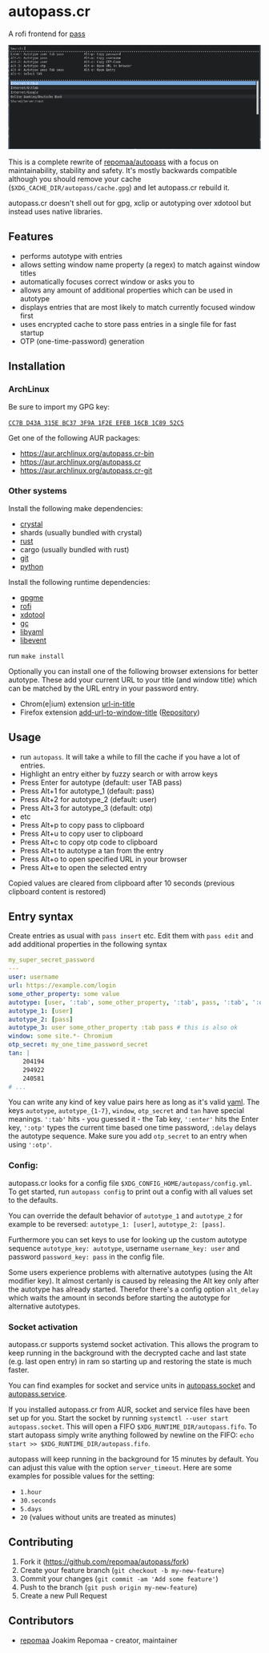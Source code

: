 # autopass.cr

A rofi frontend for [pass](https://www.passwordstore.org)

![autopass interface](autopass.gif)

This is a complete rewrite of [repomaa/autopass](https://gitlab.com/repomaa/autopass) with a focus
on maintainability, stability and safety. It's mostly backwards compatible
although you should remove your cache (`$XDG_CACHE_DIR/autopass/cache.gpg`) and
let autopass.cr rebuild it.

autopass.cr doesn't shell out for gpg, xclip or autotyping over xdotool but
instead uses native libraries.

## Features

- performs autotype with entries
- allows setting window name property (a regex) to match against window titles
- automatically focuses correct window or asks you to
- allows any amount of additional properties which can be used in autotype
- displays entries that are most likely to match currently focused window first
- uses encrypted cache to store pass entries in a single file for fast startup
- OTP (one-time-password) generation

## Installation

### ArchLinux

Be sure to import my GPG key:

[`CC7B D43A 315E BC37 3F9A 1F2E EFEB 16CB 1C89 52C5`](https://keys.openpgp.org/vks/v1/by-fingerprint/CC7BD43A315EBC373F9A1F2EEFEB16CB1C8952C5)

Get one of the following AUR packages:

- https://aur.archlinux.org/autopass.cr-bin
- https://aur.archlinux.org/autopass.cr
- https://aur.archlinux.org/autopass.cr-git

### Other systems

Install the following make dependencies:

- [crystal](https://crystal-lang.org/install/)
- shards (usually bundled with crystal)
- [rust](https://www.rust-lang.org/tools/install)
- cargo (usually bundled with rust)
- [git](https://git-scm.com/downloads)
- [python](https://www.python.org/downloads/)

Install the following runtime dependencies:

- [gpgme](https://www.gnupg.org/download/index.html)
- [rofi](https://github.com/davatorium/rofi/blob/next/INSTALL.md)
- [xdotool](https://www.semicomplete.com/projects/xdotool/)
- [gc](https://www.hboehm.info/gc/)
- [libyaml](https://pyyaml.org/wiki/LibYAML)
- [libevent](https://libevent.org/)

run `make install`

Optionally you can install one of the following browser extensions for better autotype. These add your current URL to
your title (and window title) which can be matched by the URL entry in your password entry.
- Chrom(e|ium) extension [url-in-title](https://chrome.google.com/webstore/detail/url-in-title/ignpacbgnbnkaiooknalneoeladjnfgb)
- Firefox extension [add-url-to-window-title](https://addons.mozilla.org/en-US/firefox/addon/add-url-to-window-title/) ([Repository](https://github.com/erichgoldman/add-url-to-window-title))

## Usage

- run `autopass`. It will take a while to fill the cache if you have a lot of
  entries.
- Highlight an entry either by fuzzy search or with arrow keys
- Press Enter for autotype (default: user TAB pass)
- Press Alt+1 for autotype_1 (default: pass)
- Press Alt+2 for autotype_2 (default: user)
- Press Alt+3 for autotype_3 (default: otp)
- etc
- Press Alt+p to copy pass to clipboard
- Press Alt+u to copy user to clipboard
- Press Alt+c to copy otp code to clipboard
- Press Alt+t to autotype a tan from the entry
- Press Alt+o to open specified URL in your browser
- Press Alt+e to open the selected entry

Copied values are cleared from clipboard after 10 seconds (previous clipboard
content is restored)

## Entry syntax

Create entries as usual with `pass insert` etc.
Edit them with `pass edit` and add additional properties in the following syntax

``` yaml
my_super_secret_password
---
user: username
url: https://example.com/login
some_other_property: some value
autotype: [user, ':tab', some_other_property, ':tab', pass, ':tab', ':otp']
autotype_1: [user]
autotype_2: [pass]
autotype_3: user some_other_property :tab pass # this is also ok
window: some site.*- Chromium
otp_secret: my_one_time_password_secret
tan: |
    204194
    294922
    240581
# ...
```

You can write any kind of key value pairs here as long as it's valid
[yaml](https://yaml.org).  The
keys `autotype`, `autotype_{1-7}`, `window`, `otp_secret` and `tan` have special
meanings. `':tab'` hits - you guessed it - the Tab key, `':enter'` hits the
Enter key, `':otp'` types the current time based one time password, `:delay`
delays the autotype sequence.  Make sure you add `otp_secret` to an entry when
using `':otp'`.

### Config:

autopass.cr looks for a config file `$XDG_CONFIG_HOME/autopass/config.yml`. To
get started, run `autopass config` to print out a config with all values set to
the defaults.

You can override the default behavior of `autotype_1` and `autotype_2` for
example to be reversed: `autotype_1: [user]`, `autotype_2: [pass]`.

Furthermore you can set keys to use for looking up the custom autotype sequence
`autotype_key: autotype`, username `username_key: user` and password
`password_key: pass` in the config file.

Some users experience problems with alternative autotypes (using the Alt
modifier key). It almost certanly is caused by releasing the Alt key only after
the autotype has already started. Therefor there's a config option
`alt_delay` which waits the amount in seconds before starting the autotype for
alternative autotypes.

### Socket activation

autopass.cr supports systemd socket activation. This allows the program to keep
running in the background with the decrypted cache and last state (e.g. last
open entry) in ram so starting up and restoring the state is much faster.

You can find examples for socket and service units in
[autopass.socket](https://gitlab.com/repomaa/autopass.cr/tree/master/autopass.socket) and
[autopass.service](https://gitlab.com/repomaa/autopass.cr/tree/master/autopass.service).

If you installed autopass.cr from AUR, socket and service files have been set up
for you. Start the socket by running `systemctl --user start autopass.socket`.
This will open a FIFO `$XDG_RUNTIME_DIR/autopass.fifo`. To start autopass simply
write anything followed by newline on the FIFO: `echo start >>
$XDG_RUNTIME_DIR/autopass.fifo`.

autopass will keep running in the background for 15 minutes by default. You can
adjust this value with the option `server_timeout`. Here are some examples for
possible values for the setting:

- `1.hour`
- `30.seconds`
- `5.days`
- `20` (values without units are treated as minutes)

## Contributing

1. Fork it (<https://github.com/repomaa/autopass/fork>)
2. Create your feature branch (`git checkout -b my-new-feature`)
3. Commit your changes (`git commit -am 'Add some feature'`)
4. Push to the branch (`git push origin my-new-feature`)
5. Create a new Pull Request

## Contributors

- [repomaa](https://github.com/repomaa) Joakim Repomaa - creator, maintainer
